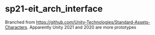 # sp21-eit_arch_interface

Branched from https://github.com/Unity-Technologies/Standard-Assets-Characters. Apparently Unity 2021 and 2020 are more prototypes
